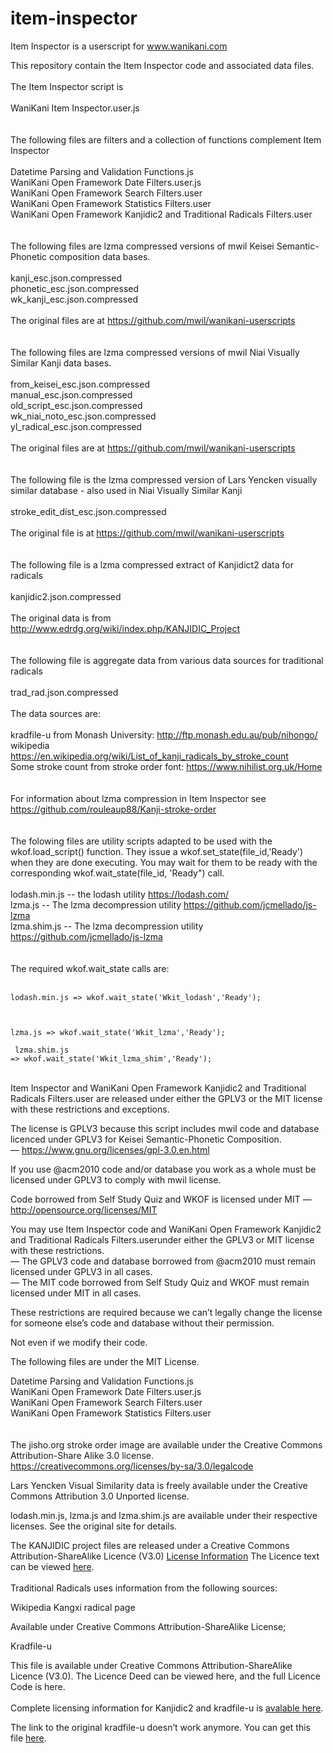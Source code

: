 # item-inspector

Item Inspector is a userscript for www.wanikani.com

This repository contain the Item Inspector code and associated data files.
<br><br>
The Item Inspector script is
<br><br>
WaniKani Item Inspector.user.js
<br><br><br>
The following files are filters and a collection of functions complement Item Inspector
<br><br>
Datetime Parsing and Validation Functions.js<br>
WaniKani Open Framework Date Filters.user.js<br>
WaniKani Open Framework Search Filters.user<br>
WaniKani Open Framework Statistics Filters.user<br>
WaniKani Open Framework Kanjidic2 and Traditional Radicals Filters.user<br>
<br><br>
The following files are lzma compressed versions of mwil Keisei Semantic-Phonetic composition data bases.
<br><br>
kanji_esc.json.compressed<br>
phonetic_esc.json.compressed<br>
wk_kanji_esc.json.compressed<br>
<br>
The original files are at https://github.com/mwil/wanikani-userscripts
<br><br><br>The following files are lzma compressed versions of mwil Niai Visually Similar Kanji data bases.
<br><br>
from_keisei_esc.json.compressed<br>
manual_esc.json.compressed<br>
old_script_esc.json.compressed<br>
wk_niai_noto_esc.json.compressed<br>
yl_radical_esc.json.compressed<br>
<br>
The original files are at https://github.com/mwil/wanikani-userscripts
<br><br><br>
The following file is the lzma compressed version of Lars Yencken visually similar database - also used in Niai Visually Similar Kanji
<br><br>
stroke_edit_dist_esc.json.compressed
<br><br>
The original file is at https://github.com/mwil/wanikani-userscripts
<br><br><br>
The following file is a lzma compressed extract of Kanjidict2 data for radicals
<br><br>
kanjidic2.json.compressed
<br><br>
The original data is from http://www.edrdg.org/wiki/index.php/KANJIDIC_Project
<br><br><br>
The following file is aggregate data from various data sources for traditional radicals
<br><br>
trad_rad.json.compressed
<br><br>
The data sources are: 
<br><br>
kradfile-u from Monash University: http://ftp.monash.edu.au/pub/nihongo/
<br>
wikipedia https://en.wikipedia.org/wiki/List_of_kanji_radicals_by_stroke_count
<br>
Some stroke count from stroke order font: https://www.nihilist.org.uk/Home
<br><br><br>
For information about lzma compression in Item Inspector see https://github.com/rouleaup88/Kanji-stroke-order
<br><br><br>
The folowing files are utility scripts adapted to be used with the wkof.load_script() function. They issue a wkof.set_state(file_id,'Ready') when they
are done executing. You may wait for them to be ready with the corresponding wkof.wait_state(file_id, 'Ready") call.
<br><br>
lodash.min.js -- the lodash utility https://lodash.com/<br>
lzma.js -- The lzma decompression utility https://github.com/jcmellado/js-lzma<br>
lzma.shim.js -- The lzma decompression utility https://github.com/jcmellado/js-lzma<br>
<br><br>
The required wkof.wait_state calls are:
<br><br>
<code>
lodash.min.js => wkof.wait_state('Wkit_lodash','Ready');<p>  
lzma.js => wkof.wait_state('Wkit_lzma','Ready');<p>
lzma.shim.js => wkof.wait_state('Wkit_lzma_shim','Ready');
</code>
<br><br>

Item Inspector and WaniKani Open Framework Kanjidic2 and Traditional Radicals Filters.user are released under either the GPLV3 or the MIT license with 
these restrictions and exceptions.

The license is GPLV3 because this script includes mwil code and database licenced under GPLV3 for Keisei Semantic-Phonetic Composition.<br>
— https://www.gnu.org/licenses/gpl-3.0.en.html

If you use @acm2010 code and/or database you work as a whole must be licensed under GPLV3 to comply with mwil license.

Code borrowed from Self Study Quiz and WKOF is licensed under MIT — http://opensource.org/licenses/MIT

You may use Item Inspector code and WaniKani Open Framework Kanjidic2 and Traditional Radicals Filters.userunder either the GPLV3 or MIT license with these restrictions.
<br>— The GPLV3 code and database borrowed from @acm2010 must remain licensed under GPLV3 in all cases.
<br>— The MIT code borrowed from Self Study Quiz and WKOF must remain licensed under MIT in all cases.

These restrictions are required because we can’t legally change the license for someone else’s code and database without their permission.

Not even if we modify their code.

The following files are under the MIT License.

Datetime Parsing and Validation Functions.js<br>
WaniKani Open Framework Date Filters.user.js<br>
WaniKani Open Framework Search Filters.user<br>
WaniKani Open Framework Statistics Filters.user<br>
<br><br>
The jisho.org stroke order image are available under the Creative Commons Attribution-Share Alike 3.0 license. https://creativecommons.org/licenses/by-sa/3.0/legalcode

Lars Yencken Visual Similarity data is freely available under the Creative Commons Attribution 3.0 Unported license.

lodash.min.js, lzma.js and lzma.shim.js are available under their respective licenses. See the original site for details.

The KANJIDIC project files are released under a Creative Commons Attribution-ShareAlike Licence (V3.0) <a href="https://creativecommons.org/licenses/by-sa/3.0/">License Information</a> The Licence text can be viewed <a href="https://creativecommons.org/licenses/by-sa/3.0/legalcode">here</a>.
<br><br>
Traditional Radicals uses information from the following sources:

Wikipedia Kangxi radical page

Available under Creative Commons Attribution-ShareAlike License;

Kradfile-u

This file is available under Creative Commons Attribution-ShareAlike Licence (V3.0). The Licence Deed can be viewed here, and the full Licence Code is here.
<br><br>
Complete licensing information for Kanjidic2 and kradfile-u is <a href="http://www.edrdg.org/edrdg/newlic.html">avalable here</a>.

The link to the original kradfile-u doesn’t work anymore. You can get this file <a href="https://github.com/jmettraux/kensaku/blob/master/data/kradfile-u">here</a>.

